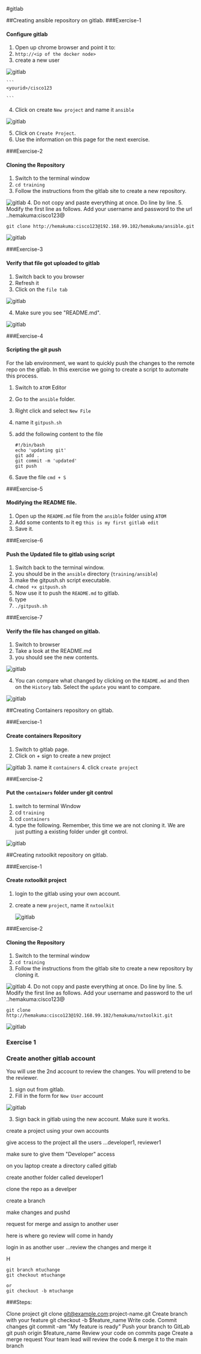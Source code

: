 #gitlab

##Creating ansible repository on gitlab.
###Exercise-1
#### Configure gitlab

1. Open up chrome browser and point it to:
2. `http://<ip of the docker node>`
3. create a new user

  ![gitlab](/images/gitlab-100.png)

	```
	<yourid>/cisco123

	```

4. Click on create `New project` and name it `ansible`

  ![gitlab](/images/gitlab-300.png)

5. Click on `Create Project`.
6. Use the information on this page for the next exercise.

###Exercise-2
#### Cloning the Repository
1. Switch to the terminal window
2. `cd training`
3. Follow the instructions from the gitlab site to create a new repository.

  ![gitlab](/images/gitlab20.png)
4. Do not copy and paste everything at once.  Do line by line.
5. Modify the first line as follows. Add your username and password to the url ..hemakuma:cisco123@

  `git clone http://hemakuma:cisco123@192.168.99.102/hemakuma/ansible.git `

  ![gitlab](/images/gitlab-301.png)

###Exercise-3
#### Verify that file got uploaded to gitlab
1. Switch back to you browser
2. Refresh it
3. Click on the `file tab`

  ![gitlab](/images/gitlab-103.png)

4. Make sure you see "README.md".

  ![gitlab](/images/gitlab-303.png)

###Exercise-4
#### Scripting the git push
For the lab environment, we want to quickly push the changes to the remote repo on the gitlab. In this exercise we going to create a script to automate this process.

1. Switch to `ATOM` Editor
2. Go to the `ansible` folder.
3. Right click and select `New File`
4. name it `gitpush.sh`
5. add the following content to the file

    ```
    #!/bin/bash
    echo 'updating git'
    git add .
    git commit -m 'updated'
    git push
    ```
6. Save the file `cmd + S`

###Exercise-5
#### Modifying the README file.
1. Open up the `README.md` file from the `ansible` folder using `ATOM`
2. Add some contents to it eg `this is my first gitlab edit`
3. Save it.

###Exercise-6
#### Push the Updated file to gitlab using script
1. Switch back to the terminal window.
2. you should be in the `ansible` directory  (`training/ansible`)
3. make the gitpush.sh script executable.
4. `chmod +x gitpush.sh`
5. Now use it to push the `README.md` to gitlab.
6. type
7. `./gitpush.sh`

###Exercise-7
#### Verify the file has changed on gitlab.
1. Switch to browser
2. Take a look at the README.md
3. you should see the new contents.

  ![gitlab](/images/gitlab-302.png)

4. You can compare what changed by clicking on the `README.md` and then on the `History` tab. Select the `update` you want to compare.

  ![gitlab](/images/gitlab-304.png)


##Creating Containers repository on gitlab.

###Exercise-1
#### Create containers Repository
1. Switch to gitlab page.
2. Click on + sign to create a new project

  ![gitlab](/images/gitlab-500.png)
3. name it `containers`
4. click `create project`

###Exercise-2
#### Put the `containers` folder under git control
1. switch to terminal Window
2. cd `training`
3. cd `containers`
4. type the following.  Remember, this time we are not cloning it. We are just putting a existing folder under git control.

  ![gitlab](/images/gitlab-500.png)

##Creating nxtoolkit repository on gitlab.

###Exercise-1
#### Create nxtoolkit project
1. login to the gitlab using your own account.
2. create a new `project`, name it `nxtoolkit`

    ![gitlab](/images/nxtoolkit-20.png)

###Exercise-2
#### Cloning the Repository
1. Switch to the terminal window
2. `cd training`
3. Follow the instructions from the gitlab site to create a new repository by cloning it.

  ![gitlab](/images/gitlab20.png)
4. Do not copy and paste everything at once.  Do line by line.
5. Modify the first line as follows. Add your username and password to the url ..hemakuma:cisco123@

  `git clone http://hemakuma:cisco123@192.168.99.102/hemakuma/nxtoolkit.git `

  ![gitlab](/images/gitlab-301.png)



### Exercise 1
### Create another gitlab account
You will use the 2nd account to review the changes.  You will pretend to be the reviewer.

1. sign out from gitlab.
2. Fill in the form for `New User` account

![gitlab](/images/gitlab-400.png)

3. Sign back in gitlab using the new account.  Make sure it works.


create a project using your own accounts

give access to the project all the users ...developer1, reviewer1

make sure to give them "Developer"  access


on you laptop create a directory called gitlab

create another folder called developer1

clone the repo as a develper

create a branch

make changes and pushd

request for merge and assign to another user

here is where go review will come in handy

login in as another user ...review the changes and merge it


H

```
git branch mtuchange
git checkout mtuchange

or
git checkout -b mtuchange

```

###Steps:

Clone project
git clone git@example.com:project-name.git
Create branch with your feature
git checkout -b $feature_name
Write code. Commit changes
git commit -am "My feature is ready"
Push your branch to GitLab
git push origin $feature_name
Review your code on commits page
Create a merge request
Your team lead will review the code & merge it to the main branch
